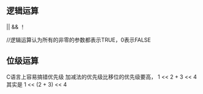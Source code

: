 
## 逻辑运算
|| 	&& 	！


//逻辑运算认为所有的非零的参数都表示TRUE，0表示FALSE



## 位级运算




C语言上容易搞错优先级
加减法的优先级比移位的优先级要高，
1 << 2 + 3 << 4
其实是 1 << (2 + 3) << 4
